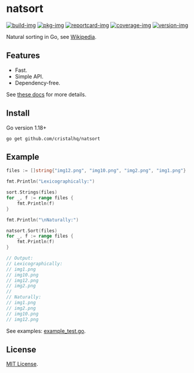 # natsort

[![build-img]][build-url]
[![pkg-img]][pkg-url]
[![reportcard-img]][reportcard-url]
[![coverage-img]][coverage-url]
[![version-img]][version-url]

Natural sorting in Go, see [Wikipedia](https://en.wikipedia.org/wiki/Natural_sort_order).

## Features

* Fast.
* Simple API.
* Dependency-free.

See [these docs][pkg-url] for more details.

## Install

Go version 1.18+

```
go get github.com/cristalhq/natsort
```

## Example

```go
files := []string{"img12.png", "img10.png", "img2.png", "img1.png"}

fmt.Println("Lexicographically:")

sort.Strings(files)
for _, f := range files {
	fmt.Println(f)
}

fmt.Println("\nNaturally:")

natsort.Sort(files)
for _, f := range files {
	fmt.Println(f)
}

// Output:
// Lexicographically:
// img1.png
// img10.png
// img12.png
// img2.png
//
// Naturally:
// img1.png
// img2.png
// img10.png
// img12.png
```

See examples: [example_test.go](example_test.go).

## License

[MIT License](LICENSE).

[build-img]: https://github.com/cristalhq/natsort/workflows/build/badge.svg
[build-url]: https://github.com/cristalhq/natsort/actions
[pkg-img]: https://pkg.go.dev/badge/cristalhq/natsort
[pkg-url]: https://pkg.go.dev/github.com/cristalhq/natsort
[reportcard-img]: https://goreportcard.com/badge/cristalhq/natsort
[reportcard-url]: https://goreportcard.com/report/cristalhq/natsort
[coverage-img]: https://codecov.io/gh/cristalhq/natsort/branch/main/graph/badge.svg
[coverage-url]: https://codecov.io/gh/cristalhq/natsort
[version-img]: https://img.shields.io/github/v/release/cristalhq/natsort
[version-url]: https://github.com/cristalhq/natsort/releases
